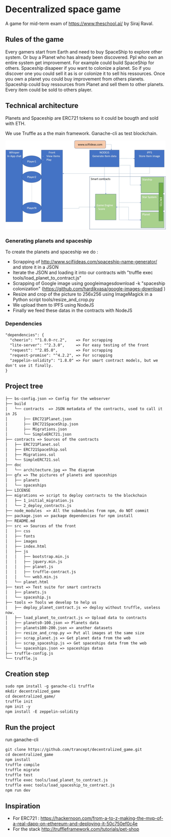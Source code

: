 # Decentralized space game

A game for mid-term exam of https://www.theschool.ai/ by Siraj Raval.

## Rules of the game

Every gamers start from Earth and need to buy SpaceShip to explore other system.
Or buy a Planet who has already been discovered.
Ppl who own an entire system get improvement. For example could build SpaceShip for others.
Spaceship disapeer if you want to colonize a planet. So if you discover one you could sell it as is or colonize it to sell his ressources.
Once you own a planet you could buy improvement from others planets.
Spaceship could buy ressources from Planet and sell them to other planets.
Every item could be sold to others player.

## Technical architecture

Planets and Spaceship are ERC721 tokens so it could be bougth and sold with ETH.

We use Truffle as a the main framework. Ganache-cli as test blockchain.

![Architecture](./doc/architecture.jpg)


### Generating planets and spaceship

To create the planets and spaceship we do :
- Scrapping of http://www.scifiideas.com/spaceship-name-generator/ and store it in a JSON
- Iterate the JSON and loading it into our contracts with "truffle exec tools/load_planet_to_contract.js"
- Scrapping of Google image using googleimagesdownload -k "spaceship colonization" (https://github.com/hardikvasa/google-images-download )
- Resize and crop of the picture to 256x256 using ImageMagick in a Python script tools/resize_and_crop.py
- We upload them to IPFS using NodeJS
- Finally we feed these datas in the contracts with NodeJS

### Dependencies

```
"dependencies": {
  "cheerio": "^1.0.0-rc.2",    => For scrapping
  "lite-server": "^2.3.0",     => For easy testing of the front
  "request": "^2.85.0",        => For scrapping
  "request-promise": "^4.2.2", => For scrapping
  "zeppelin-solidity": "1.8.0" => For smart contract models, but we don't use it finally.
}
```

## Project tree

```
├── bs-config.json => Config for the webserver
├── build
│   └── contracts  => JSON metadata of the contracts, used to call it in JS
│       ├── ERC721Planet.json
│       ├── ERC721SpaceShip.json
│       ├── Migrations.json
│       └── SimpleERC721.json
├── contracts => Sources of the contracts
│   ├── ERC721Planet.sol
│   ├── ERC721SpaceShip.sol
│   ├── Migrations.sol
│   └── SimpleERC721.sol
├── doc
│   └── architecture.jpg => The diagram
├── gfx => The pictures of planets and spaceships
│   ├── planets
│   └── spaceships
├── LICENSE
├── migrations => script to deploy contracts to the blockchain
│   ├── 1_initial_migration.js
│   └── 2_deploy_contracts.js
├── node_modules  => All the submodules from npm, do NOT commit
├── package.json => package dependencies for npm install
├── README.md
├── src => Sources of the front
│   ├── css
│   ├── fonts
│   ├── images
│   ├── index.html
│   ├── js
│   │   ├── bootstrap.min.js
│   │   ├── jquery.min.js
│   │   ├── planet.js
│   │   ├── truffle-contract.js
│   │   └── web3.min.js
│   └── planet.html
├── test => Test suite for smart contracts
│   ├── planets.js
│   └── spaceship.js
├── tools => Tools we develop to help us
│   ├── deploy_planet_contract.js => deploy without truffle, useless now.
│   ├── load_planet_to_contract.js => Upload data to contracts
│   ├── planets0-100.json => Planets data
│   ├── planets100-200.json => another datasets
│   ├── resize_and_crop.py => Put all images at the same size
│   ├── scrap_planet.js => Get planet data from the web
│   ├── scrap_spaceship.js => Get spaceships data from the web
│   └── spaceships.json => spaceships datas
├── truffle-config.js
└── truffle.js
```

## Creation step

```
sudo npm install -g ganache-cli truffle
mkdir decentralized_game
cd decentralized_game/
truffle init
npm init -y
npm install -E zeppelin-solidity
```

## Run the project

run ganache-cli
```
git clone https://github.com/trancept/decentralized_game.git
cd decentralized_game
npm install
truffle compile
truffle migrate
truffle test
truffle exec tools/load_planet_to_contract.js
truffle exec tools/load_spaceship_to_contract.js
npm run dev
```

## Inspiration

- For ERC721 : https://hackernoon.com/from-a-to-z-making-the-mvp-of-a-real-dapp-on-ethereum-and-deploying-it-50c750ef0c4e
- For the stack http://truffleframework.com/tutorials/pet-shop
